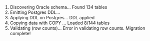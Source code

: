 1) Discovering Oracle schema...
Found 134 tables
2) Emitting Postgres DDL...
3) Applying DDL on Postgres...
DDL applied
4) Copying data with COPY ...
Loaded 8/144 tables
5) Validating (row counts)...
Error in validating row counts.
Migration complete!

